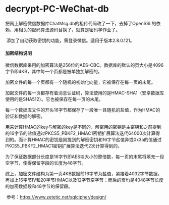 # decrypt-PC-WeChat-db

​	把网上解密微信数据库ChatMsg.db的祖传代码改了一下，去掉了OpenSSL的依赖，用相关的密码算法源码替换了，就算是密码学作业了。

​	添加了自动获取密钥的功能，需登录微信。适用于版本2.8.0.121。

#### 加密结构说明

​	微信数据库采用的加密算法是256位的AES-CBC。数据库的默认的页大小是4096字节即4KB，其中每一个页都是被单独加解密的。

​	加密文件的每一个页都有一个随机的初始化向量，它被保存在每一页的末尾。

​	加密文件的每一页都存有着消息认证码，算法使用的是HMAC-SHA1（安卓数据库使用的是SHA512）。它也被保存在每一页的末尾。

​	每一个数据库文件的开头16字节都保存了一段唯一且随机的盐值，作为HMAC的验证和数据的解密。

​	用来计算HMAC的key与解密的key是不同的，解密用的密钥是主密钥和之前提到的16字节的盐值通过PKCS5_PBKF2_HMAC1密钥扩展算法迭代64000次计算得到的。而计算HMAC的密钥是刚提到的解密密钥和16字节盐值异或0x3a的值通过PKCS5_PBKF2_HMAC1密钥扩展算法迭代2次计算得到的。

​	为了保证数据部分长度是16字节即AES块大小的整倍数，每一页的末尾将填充一段空字节，使得保留字段的长度为48字节。

​	综上，加密文件结构为第一页4KB数据前16字节为盐值，紧接着4032字节数据，再加上16字节IV和20字节HMAC以及12字节空字节；而后的页均是4048字节长度的加密数据段和48字节的保留段。



​	参考：https://www.zetetic.net/sqlcipher/design/